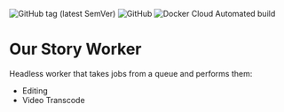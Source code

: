 ![GitHub tag (latest SemVer)](https://img.shields.io/github/tag/our-story-media/ourstory-worker.svg) ![GitHub](https://img.shields.io/github/license/our-story-media/ourstory-worker.svg) ![Docker Cloud Automated build](https://img.shields.io/docker/cloud/automated/bootlegger/ourstory-worker.svg) 

# Our Story Worker

Headless worker that takes jobs from a queue and performs them:

- Editing
- Video Transcode